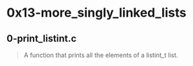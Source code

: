 # 0x13-more_singly_linked_lists

## 0-print_listint.c

> A function that prints all the elements of a listint_t list.
